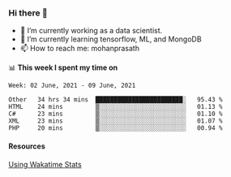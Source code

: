 ### Hi there 👋

- 🔭 I’m currently working as a data scientist.
- 🌱 I’m currently learning tensorflow, ML, and MongoDB
- 📫 How to reach me: mohanprasath

📊 **This week I spent my time on**
<!--START_SECTION:waka-->
```text
Week: 02 June, 2021 - 09 June, 2021

Other   34 hrs 34 mins  ████████████████████████░   95.43 % 
HTML    24 mins         ▒░░░░░░░░░░░░░░░░░░░░░░░░   01.13 % 
C#      23 mins         ▒░░░░░░░░░░░░░░░░░░░░░░░░   01.10 % 
XML     23 mins         ▒░░░░░░░░░░░░░░░░░░░░░░░░   01.07 % 
PHP     20 mins         ▒░░░░░░░░░░░░░░░░░░░░░░░░   00.94 % 
```
<!--END_SECTION:waka-->

#### Resources
[Using Wakatime Stats](https://github.com/marketplace/actions/waka-readme)
